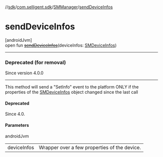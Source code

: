 //[sdk](../../../index.md)/[com.selligent.sdk](../index.md)/[SMManager](index.md)/[sendDeviceInfos](send-device-infos.md)

# sendDeviceInfos

[androidJvm]\
open fun [~~sendDeviceInfos~~](send-device-infos.md)(deviceInfos: [SMDeviceInfos](../-s-m-device-infos/index.md))

---

### Deprecated (for removal)

Since version 4.0.0

---

This method will send a &quot;SetInfo&quot; event to the platform ONLY if the properties of the [SMDeviceInfos](../-s-m-device-infos/index.md) object changed since the last call

#### Deprecated

Since 4.0.

#### Parameters

androidJvm

| | |
|---|---|
| deviceInfos | Wrapper over a few properties of the device. |
